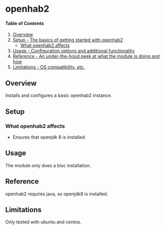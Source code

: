 # openhab2

#### Table of Contents

1. [Overview](#overview)
2. [Setup - The basics of getting started with openhab2](#setup)
    * [What openhab2 affects](#what-openhab2-affects)
3. [Usage - Configuration options and additional functionality](#usage)
4. [Reference - An under-the-hood peek at what the module is doing and how](#reference)
5. [Limitations - OS compatibility, etc.](#limitations)

## Overview

Installs and configures a basic openhab2 instance.

## Setup

### What openhab2 affects

* Ensures that openjdk 8 is installed.

## Usage

The module only does a bisc installation.

## Reference

openhab2 requires java, so openjdk8 is installed.

## Limitations

Only tested with ubuntu and centos.
